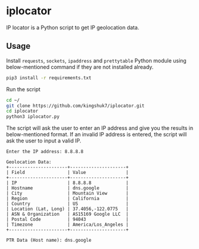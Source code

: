 # iplocator
IP locator is a Python script to get IP geolocation data.

## Usage
Install `requests`, `sockets`, `ipaddress` and `prettytable` Python module using below-mentioned command if they are not installed already.
```bash
pip3 install -r requirements.txt 
```
Run the script
```bash
cd ~/
git clone https://github.com/kingshuk7/iplocator.git
cd iplocator
python3 iplocator.py
```
The script will ask the user to enter an IP address and give you the results in below-mentioned format. If an invalid IP address is entered, the script will ask the user to input a valid IP.
```
Enter the IP address: 8.8.8.8

Geolocation Data:
+----------------------+---------------------+
| Field                | Value               |
+----------------------+---------------------+
| IP                   | 8.8.8.8             |
| Hostname             | dns.google          |
| City                 | Mountain View       |
| Region               | California          |
| Country              | US                  |
| Location (Lat, Long) | 37.4056,-122.0775   |
| ASN & Organization   | AS15169 Google LLC  |
| Postal Code          | 94043               |
| Timezone             | America/Los_Angeles |
+----------------------+---------------------+

PTR Data (Host name): dns.google
```

